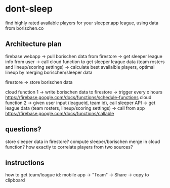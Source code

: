 # dont-sleep

find highly rated available players for your sleeper.app league, using data from borischen.co

## Architecture plan

firebase webapp
-> pull borischen data from firestore
-> get sleeper league info from user
-> call cloud function to get sleeper league data (team rosters and lineup/scoring settings)
-> calculate best availalble players, optimal lineup by merging borischen/sleeper data

firestore
-> store borischen data

cloud function 1
-> write borischen data to firestore
-> trigger every x hours https://firebase.google.com/docs/functions/schedule-functions
cloud function 2
-> given user input (leagueid, team id), call sleeper API
-> get league data (team rosters, lineup/scoring settings)
-> call from app https://firebase.google.com/docs/functions/callable

## questions?

store sleeper data in firestore?
compute sleeper/borischen merge in cloud function?
how exactly to correlate players from two sources?

## instructions

how to get team/league id:
mobile app -> "Team" -> Share -> copy to clipboard
